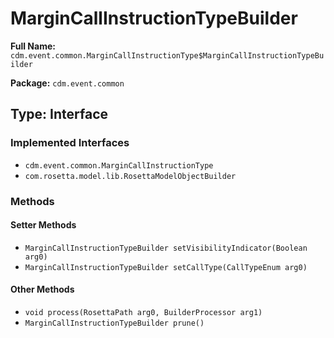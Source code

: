 # MarginCallInstructionTypeBuilder

**Full Name:** `cdm.event.common.MarginCallInstructionType$MarginCallInstructionTypeBuilder`

**Package:** `cdm.event.common`

## Type: Interface

### Implemented Interfaces

- `cdm.event.common.MarginCallInstructionType`
- `com.rosetta.model.lib.RosettaModelObjectBuilder`

### Methods

#### Setter Methods

- `MarginCallInstructionTypeBuilder setVisibilityIndicator(Boolean arg0)`
- `MarginCallInstructionTypeBuilder setCallType(CallTypeEnum arg0)`

#### Other Methods

- `void process(RosettaPath arg0, BuilderProcessor arg1)`
- `MarginCallInstructionTypeBuilder prune()`

